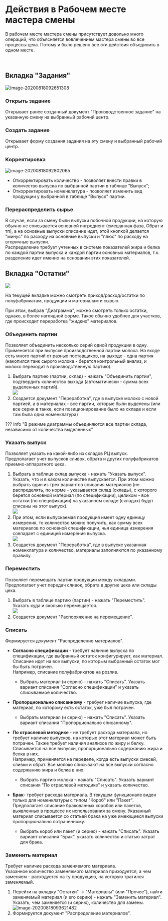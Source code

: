 **Действия в Рабочем месте мастера смены**
==========================================

В рабочем месте мастера смены присутствует довольно много операций, что
объясняется вовлечением мастера смены во все процессы цеха. Потому и
было решено все эти действия объединить в одном месте.

 <h2> Вкладка "Задания" </h2>

![image-20200818092651308](WorkPlaceOfShiftWizard.assets/image-20200818092651308.png)

<h3> Открыть задание </h3>

Открывает ранее созданный документ "Производственное задание" на указанную смену на выбранный рабочий центр.

<h3> Создать задание </h3>

Открывает форму создания задания на эту смену и выбранный рабочий центр.

<h3> Корректировка </h3>

![image-20200818092802065](WorkPlaceOfShiftWizard.assets/image-20200818092802065.png)

- Откорректировать количество - позволяет внести правки в количество выпуска по выбранной партии в таблице "Выпуск";
- Откорректировать номенклатура - позволяет изменить вид продукции у выбранной в таблице "Выпуск" партии.

<h3> Перераспределить сырье </h3>

В случае, если за смену были выпуски побочной продукции, на которую обычно не списывается основной ингредиент (смешанная фаза, Обрат и тп), а на основные выпуски списание идет, этой кнопкой делается "минус" по расходу на основные выпуски и "плюс" по расходу на вторичные выпуски.  
Распределение требует учтенных в системе показателей жира и белка по каждой партии выпуска и каждой партии основных материалов, т.к. разделение идет именно на основании этих показателей.

<h2> Вкладка "Остатки" </h2>

![](WorkPlaceOfShiftWizard.assets/drex_dejstviya_v_rabochem_meste_mastera_smeny_custom.png)

На текущей вкладке можно смотреть приход/расход/остатки по полуфабрикатам, продукции и материалам и сырью.

При этом, выбрав "Диаграмма", можно смотреть только остатки, однако, в более наглядной форме. Такое обычно удобнее для участков, где происходит переработка "жидких" материалов.

<h3> Объединить партии </h3>

Позволяет объединить несколько серий одной продукции в одну.  
Применяется при выпуске производственной партии молока. На входе есть много партий от разных поставщиков, на выходе - одна партия (накопился танк сырого молока - берется контрольный анализ, и молоко переходит в производственную партию).
     

1. Выбрать партию (партии, склад) - нажать "Объединить партии",
    подтвердить количество выхода (автоматически - сумма всех выделенных
    партий).    
![](WorkPlaceOfShiftWizard.assets/drex_dejstviya_v_rabochem_meste_mastera_smeny_custom_3.png)
2.   Создается документ "Переработка", где в выпуске молоко с новой
    партией, а в материалах - все партии, которые были выделены (или все
    серии в танке, если позиционирование было на складе и если там была
    одна номенклатура)

??? Info "В режиме диаграммы объединяются все партии склада, независимо от количества выделенных"

<h3> Указать выпуск </h3> 

Позволяет указать на какой-либо из складов РЦ выпуск.  
Предполагает учет выпусков сливок, обрата и других полуфабрикатов приемно-аппаратного цеха.


1. Выбрать в таблице склад выпуска - нажать "Указать выпуск". Указать,
    что и в каком количестве выпускается. При этом можно выбрать один из
    трех вариантов списания материалов (не распределять, по норме -
    указывается склад (склады), с которого берется основной материал (по
    спецификации), целиком - все остатки (по спецификации) на указанном складе (складах)
    будут списаны на этот выпуск).  
![](WorkPlaceOfShiftWizard.assets/drex_dejstviya_v_rabochem_meste_mastera_smeny_custom_4.png)
2. При этом, если выпускаемая продукция имеет одну единицу измерения, то количество можно получить, как сумму всех материалов по основной спецификации, чья единица измерения совпадает с единицей измерения выпуска.  
![](WorkPlaceOfShiftWizard.assets/drex_dejstviya_v_rabochem_meste_mastera_smeny_custom_9.png)  
3. Создается документ "Переработка", где в выпуске указанная
    номенклатура и количество, материалы заполняются по указанному
    правилу.
    
<h3> Переместить </h3> 

Позволяет перемещать партии продукции между складами.  
Предполагает учет передач сливок, обрата в другие цеха или склады цеха.


1. Выбрать в таблице партию (партии) - нажать "Переместить". Указать
    куда и сколько перемещается.      
![](WorkPlaceOfShiftWizard.assets/drex_dejstviya_v_rabochem_meste_mastera_smeny_custom_5.png)
2.  Создается документ "Распоряжение на перемещение".

<h3> Списать </h3>

Формируется документ "Распределение материалов".

- **Согласно спецификации** - требует наличие выпуска по
    спецификации, где выбранный остаток конфигурирует, как материал.  
    Списание идет на все выпуски, по которым выбранный остаток мог бы
    быть потрачен.  
    Например, списание полуфабрикатов на розлив.  
    -   Выбрать материал (и серию) - нажать "Списать". Указать вариант
    списания "Согласно спецификации" и указать списываемое количество.    

- **Пропорционально списанному** - требует наличие выпуска, где
    материал, по которому есть остаток, уже был потрачен.
    -   Выбрать материал (и серию) - нажать "Списать". Указать вариант
    списания "Пропорционально списанному". 

- **По отраслевой методике** - не требует расхода материала, но
    требует наличие выпусков, на которые этот материал может быть
    потрачен. Также требует наличия анализов по жиру и белку.  
    Списывается на все выпуски, пропорционально содержанию жира и белка
    в них.    
    Например, применяется на переделе, когда есть выпуски смесей, сливки
    и обрат. Все молоко списывают на все выпуски согласно содержанию
    жира и белка в них.  
    -   Выбрать партию молока - нажать "Списать". Указать вариант списания
    "По отраслевой методике" и указать количество.

- **Брак**- требует расхода материала. В текущем функционале виден
    только для номенклатуры с типом "Короб" или "Пакет".  
    Предполагает списание бракованных коробов или пакетов, выявленных в
    процессе их использования за смену. Указанный материал списывается
    со статьей брака на уже имеющиеся выпуски пропорционально
    потраченному.  
    -   Выбрать короб или пакет (и серию) - нажать "Списать". Указать
    вариант списания "Брак", указать количество и статью затрат для
    брака.

<h3> Заменить материал </h3>

Требует наличие расхода заменяемого материала.  
Указанное количество заменяемого материала приходуется, а чем заменяем – расходуется на ту продукцию, на которую тратился заменяемый.


1. Перейти на вкладку "Остатки" -\> "Материалы" (или "Прочее"), найти
    заменяемый материал (и его серию) - нажать "Заменить материал".  
    Указать, чем заменяется (и серию), количество для замены.  
![image-20200818093621482](WorkPlaceOfShiftWizard.assets/image-20200818093621482.png)
2. Формируется документ "Распределение материалов".

 

 
